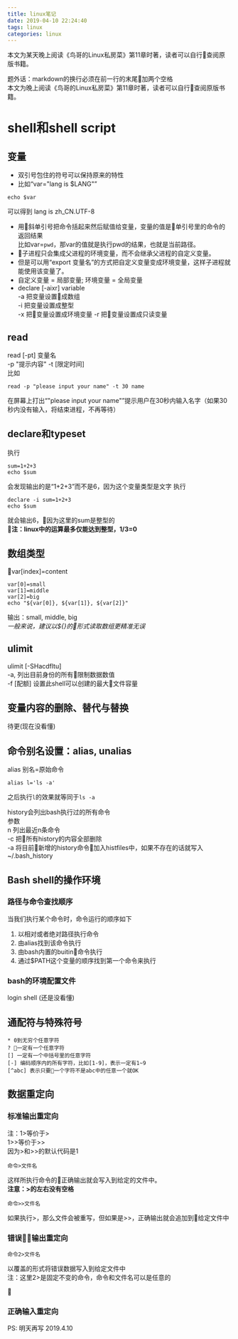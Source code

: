 ```yaml
---
title: linux笔记
date: 2019-04-10 22:24:40
tags: linux
categories: linux
---
```

本文为某天晚上阅读《鸟哥的Linux私房菜》第11章时著，读者可以自行查阅原版书籍。
<!-- more -->
题外话：markdown的换行必须在前一行的末尾加两个空格  
本文为晚上阅读《鸟哥的Linux私房菜》第11章时著，读者可以自行查阅原版书籍。
# shell和shell script
## 变量
- 双引号包住的符号可以保持原来的特性  
- 比如“var="lang is $LANG"”  
```
echo $var
```
  可以得到  lang is zh_CN.UTF-8  
 - 用斜单引号把命令括起来然后赋值给变量，变量的值是单引号里的命令的返回结果  
 比如var=`pwd`，那var的值就是执行pwd的结果，也就是当前路径。
- 子进程只会集成父进程的环境变量，而不会继承父进程的自定义变量。
- 但是可以用“export 变量名”的方式把自定义变量变成环境变量，这样子进程就能使用该变量了。  
- 自定义变量 = 局部变量; 环境变量 = 全局变量
- declare [-aixr] variable  
-a 把变量设置成数组  
-i 把变量设置成整型  
-x 把变量设置成环境变量
-r 把变量设置成只读变量

## read
read [-pt] 变量名  
-p "提示内容"
-t [限定时间]  
比如
```
read -p "please input your name" -t 30 name
```
在屏幕上打出“"please input your name"”提示用户在30秒内输入名字（如果30秒内没有输入，将结束进程，不再等待）

## declare和typeset
执行
```
sum=1+2+3  
echo $sum
```
会发现输出的是“1+2+3”而不是6，因为这个变量类型是文字
执行
```
declare -i sum=1+2+3
echo $sum
```
就会输出6，因为这里的sum是整型的  
**注：linux中的运算最多仅能达到整型，1/3=0**

## 数组类型
var[index]=content
```
var[0]=small
var[1]=middle
var[2]=big
echo "${var[0]}, ${var[1]}, ${var[2]}"
```
输出：small, middle, big  
*一般来说，建议以${}的形式读取数组更精准无误*

## ulimit
ulimit [-SHacdfltu]  
-a, 列出目前身份的所有限制数据数值  
-f [配额] 设置此shell可以创建的最大文件容量

## 变量内容的删除、替代与替换
待更(现在没看懂)
## 命令别名设置：alias, unalias
alias  别名=原始命令
```
alias l='ls -a'
```
之后执行`l`的效果就等同于`ls -a`  

history会列出bash执行过的所有命令  
参数  
n 列出最近n条命令  
-c 把所有history的内容全部删除  
-a 将目前新增的history命令加入histfiles中，如果不存在的话就写入~/.bash_history
## Bash shell的操作环境

### 路径与命令查找顺序  
当我们执行某个命令时，命令运行的顺序如下
1. 以相对或者绝对路径执行命令
2. 由alias找到该命令执行
3. 由bash内置的buitin命令执行
4. 通过$PATH这个变量的顺序找到第一个命令来执行

### bash的环境配置文件

login shell
(还是没看懂)
## 通配符与特殊符号
``` 
* 0到无穷个任意字符  
? 一定有一个任意字符  
[] 一定有一个中括号里的任意字符
[-] 编码顺序内的所有字符，比如[1-9]，表示一定有1~9
[^abc] 表示只要一个字符不是abc中的任意一个就OK
```
## 数据重定向
### 标准输出重定向
注：1>等价于>  
1>>等价于>>  
因为>和>>的默认代码是1
```
命令>文件名
```
这样所执行命令的正确输出就会写入到给定的文件中。  
**注意：>的左右没有空格**
```
命令>>文件名
```
如果执行>，那么文件会被重写，但如果是>>，正确输出就会追加到给定文件中

### 错误输出重定向
```
命令2>文件名
```
以覆盖的形式将错误数据写入到给定文件中  
注：这里2>是固定不变的命令，命令和文件名可以是任意的  


### 正确输入重定向

PS: 明天再写 2019.4.10
